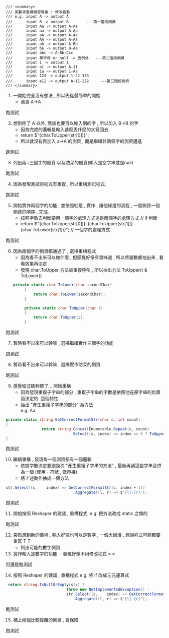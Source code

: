     /// <summary>
    /// 英數字重構練習專案 : 修改看看
    /// e.g. input A -> output A
    ///      input B -> output B        ---第一階段側資
    ///      input Aa -> output A-Aa
    ///      input aa -> output A-Aa
    ///      input aA -> output A-Aa
    ///      input AA -> output A-Aa
    ///      input ab -> output A-Bb
    ///      input ba -> output B-Aa
    ///      input abc -> A-Bb-Ccc
    ///      input 無字母 or null -> 丟例外   ---第二階段側資
    ///      input 1 -> output 1
    ///      input a1 -> output A-11
    ///      input 1a -> output 1-Aa
    ///      input 123 -> output 1-22-333
    ///      input a12 -> output A-11-222     ---第三階段側資
    /// </summary>

1. 一開始完全沒有想法 , 所以先從最簡單的開始. 
   - 測資 A->A
   
跑測試

2. 想到除了 A 以外, 應該也要可以輸入別的字 , 所以加入  B->B 的字
   - 因為完成的邏輯是輸入甚麼丟什麼的大寫回去.
   - return $"{char.ToUpper(str[0])}";
   - 所以就沒有再加入 a->A 的測資 , 而是繼續往兩個字的測資邁進    
   
跑測試

3. 列出兩~三個字的側資 以及防呆的側資(輸入是空字串或是null)

跑測試

4. 因為發現測試的程式有重複 , 所以重構測試程式.

跑測試

5. 開始實作兩個字的功能 , 並依照紅燈 , 實作 , 讓他綠燈的流程 , 一個側資一個側資的順序 , 完成.
   - 按照字數去判斷要用一個字的處理方式還是兩個字的處理方式 // if 判斷
   - return $"{char.ToUpper(str[0])}-{char.ToUpper(str[1])}{char.ToLower(str[1])}"; // 一個字的處理方式
   
跑測試

6. 因為兩個字的側資都通過了 , 選擇重構程式
   - 因為看不出來可以做什麼 , 但感覺好像有壞味道 , 所以將變數都抽出來 , 看看效果再決定 .
   - 發現 char.ToUpper 方法被重複呼叫 , 所以抽出方法 ToUpper() & ToLower()
   ```csharp
   private static char ToLower(char secondChar)
        {
            return char.ToLower(secondChar);
        }

        private static char ToUpper(char c)
        {
            return char.ToUpper(c);
        }
   ```
   
跑測試

7. 暫時看不出來可以幹嘛 , 選擇繼續實作三個字的功能

跑測試

8. 暫時看不出來可以幹嘛 , 選擇實作防呆的側資

跑測試

9. 感覺程式碼夠髒了... 開始重構
   - 因為發現重複子字串的部分 , 重複子字串的字數是依照他在原字串的位置而決定的.  這個特性.
   - 抽出 "產生重複子字串的部分" 為方法   
    e.g. Aa
```csharp
private static string GetCorrectFormatStr(char c, int count)
{
                return string.Concat(Enumerable.Repeat(c, count)
                             .Select((s, index) => index == 0 ? ToUpper(s) : ToLower(s)));
}
``` 
跑測試

10. 繼續重構 , 發現每一個測資都有一個邏輯
    - 依據字數決定要跑幾次 "產生重複子字串的方法" , 最後再講這些字串合併為一個 (使用 - 符號 , 做串接)
    - 將上述動作抽成一個方法
```csharp
str.Select((c,    index) => GetCorrectFormatStr(c, index + 1))
                              .Aggregate((l, r) => $"{l}-{r}");
```

跑測試

11. 開始按照 Reshaper 的建議 , 重構程式.  e.g. 把方法改成 static 之類的

跑測試

12. 突然想到新的情境 , 輸入好像也可以是數字 , 一個大崩潰 , 想說程式可能都要重寫 T_T
    - 列出可能的數字側資
13.  實作輸入是數字的功能.
    - 發現好像不用修改程式 = =
    
但還是跑測試

14. 按照 Reshaper 的建議 , 重構程式 e.g. 將 if 改成三元運算式
```csharp
 return string.IsNullOrEmpty(str) ?
                           throw new NotImplementedException() :
                           str.Select((c,    index) => GetCorrectFormatStr(c, index + 1))
                              .Aggregate((l, r) => $"{l}-{r}");
```

跑測試

15. 補上兩個比較複雜的側資 , 買保險

跑測試



